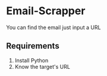 # Email-Scrapper

You can find the email just input a URL

## Requirements
1. Install Python
2. Know the target's URL
